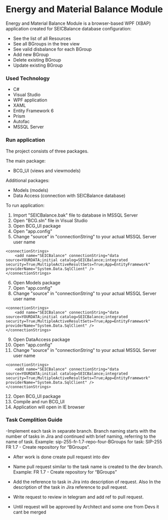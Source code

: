 #  Energy and Material Balance Module


Energy and Material Balance Module is a browser-based WPF (XBAP) application created for SEICBalance database configuration:

  - See the list of all Resources
  - See all BGroups in the tree view
  - See valid disbalance for each BGroup
  - Add new BGroup
  - Delete existing BGroup
  - Update existing BGroup

### Used Technology 

* C#
* Visual Studio
* WPF application
* XAML 
* Entity Framework 6
* Prism
* Autofac
* MSSQL Server


### Run application

The project consists of three packages.

The main package: 
* BCG_UI (views and viewmodels)

Additional packages:
* Models (models)
* Data Access (connection with SEICBalance database)

To run application:
1. Import "SEICBalance.bak" file to database in MSSQL Server
2. Open "BCG.sln" file in Visual Studio
3. Open BCG_UI package
4. Open "app.config"
5. Change "source" in "connectionString" to your actual MSSQL Server user name 
```
<connectionStrings>
	<add name="SEICBalance" connectionString="data source=YOURDATA;initial catalog=SEICBalance;integrated security=True;MultipleActiveResultSets=True;App=EntityFramework" providerName="System.Data.SqlClient" />
</connectionStrings>
```
6. Open Models package
7. Open "app.config"
8. Change "source" in "connectionString" to your actual MSSQL Server user name 
```
<connectionStrings>
	<add name="SEICBalance" connectionString="data source=YOURDATA;initial catalog=SEICBalance;integrated security=True;MultipleActiveResultSets=True;App=EntityFramework" providerName="System.Data.SqlClient" />
</connectionStrings>
```
9. Open DataAccess package
10. Open "app.config"
11. Change "source" in "connectionString" to your actual MSSQL Server user name 
```
<connectionStrings>
	<add name="SEICBalance" connectionString="data source=YOURDATA;initial catalog=SEICBalance;integrated security=True;MultipleActiveResultSets=True;App=EntityFramework" providerName="System.Data.SqlClient" />
</connectionStrings>
```
12. Open BCG_UI package
13. Compile and run BCG_UI 
14. Application will open in IE browser

### Task Complition Guide
 -Implement each task in separate branch.
Branch naming starts with the number of tasks in Jira and continued with brief naming, referring to the name of task. Example: sip-255-fr-1.7-repo-four-BGroups for task:  SIP-255 FR 1.7 - Create repository for “BGroups”.

 - After work is done create pull request into dev
 - Name pull request similar to the task name is created to the dev branch. 
Example: FR 1.7 - Create repository for “BGroups”
 - Add the reference to task in Jira into description of request. Also In the description of the task in Jira reference to pull request.

 - Write request to review in telegram and add ref to pull request.

 - Until request will be approved by Architect and some one from Devs it cant be merged

